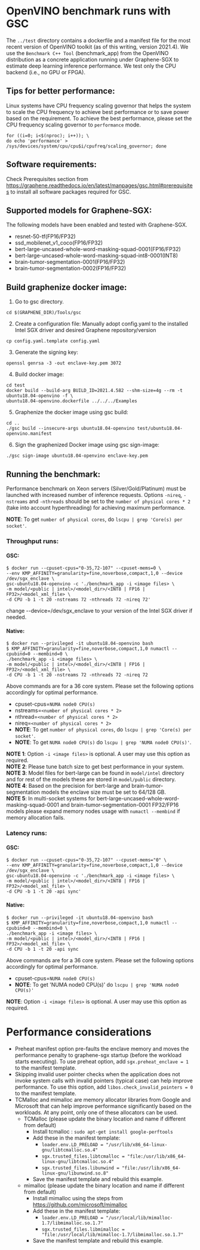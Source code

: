 OpenVINO benchmark runs with GSC
=====================================================
The ``../test`` directory contains a dockerfile and a manifest file for the most recent version of
OpenVINO toolkit (as of this writing, version 2021.4). We use the ``Benchmark C++ Tool`` (benchmark_app) from
the OpenVINO distribution as a concrete application running under Graphene-SGX to estimate deep
learning inference performance. We test only the CPU backend (i.e., no GPU or FPGA).

## Tips for better performance:
Linux systems have CPU frequency scaling governor that helps the system to scale the CPU frequency
to achieve best performance or to save power based on the requirement. To achieve the best
performance, please set the CPU frequency scaling governor to `performance` mode.

```
for ((i=0; i<$(nproc); i++)); \
do echo 'performance' > /sys/devices/system/cpu/cpu$i/cpufreq/scaling_governor; done
```

## Software requirements:
Check Prerequisites section from https://graphene.readthedocs.io/en/latest/manpages/gsc.html#prerequisites
to install all software packages required for GSC.

## Supported models for Graphene-SGX:
The following models have been enabled and tested with Graphene-SGX.

- resnet-50-tf(FP16/FP32)
- ssd_mobilenet_v1_coco(FP16/FP32)
- bert-large-uncased-whole-word-masking-squad-0001(FP16/FP32)
- bert-large-uncased-whole-word-masking-squad-int8-0001(INT8)
- brain-tumor-segmentation-0001(FP16/FP32)
- brain-tumor-segmentation-0002(FP16/FP32)

## Build graphenize docker image:
1. Go to gsc directory. 
```
cd $(GRAPHENE_DIR)/Tools/gsc
```

2. Create a configuration file: Manually adopt config.yaml to the installed Intel SGX driver and
desired Graphene repository/version
```
cp config.yaml.template config.yaml
```

3. Generate the signing key:
```
openssl genrsa -3 -out enclave-key.pem 3072
```

4. Build docker image:
```
cd test
docker build --build-arg BUILD_ID=2021.4.582 --shm-size=4g --rm -t ubuntu18.04-openvino -f \
ubuntu18.04-openvino.dockerfile ../../../Examples
```

5. Graphenize the docker image using gsc build:
```
cd ..
./gsc build --insecure-args ubuntu18.04-openvino test/ubuntu18.04-openvino.manifest
```

6. Sign the graphenized Docker image using gsc sign-image: 
```
./gsc sign-image ubuntu18.04-openvino enclave-key.pem
```

## Running the benchmark:
Performance benchmark on Xeon servers (Silver/Gold/Platinum) must be launched with increased number
of inference requests. Options ``-nireq``, ``-nstreams`` and ``-nthreads`` should be set to the
``number of physical cores * 2`` (take into account hyperthreading) for achieving maximum
performance.

**NOTE**: To get `number of physical cores`, do ``lscpu | grep 'Core(s) per socket'``.

### Throughput runs:

#### GSC:
```
$ docker run --cpuset-cpus="0-35,72-107" --cpuset-mems=0 \
--env KMP_AFFINITY=granularity=fine,noverbose,compact,1,0 --device /dev/sgx_enclave \
gsc-ubuntu18.04-openvino -c './benchmark_app -i <image files> \
-m model/<public | intel>/<model_dir>/<INT8 | FP16 | FP32>/<model_xml_file> \
-d CPU -b 1 -t 20 -nstreams 72 -nthreads 72 -nireq 72'
```
change --device=/dev/sgx_enclave to your version of the Intel SGX driver if needed.

#### Native:
```
$ docker run --privileged -it ubuntu18.04-openvino bash
$ KMP_AFFINITY=granularity=fine,noverbose,compact,1,0 numactl --cpubind=0 --membind=0 \
./benchmark_app -i <image files> \
-m model/<public | intel>/<model_dir>/<INT8 | FP16 | FP32>/<model_xml_file> \
-d CPU -b 1 -t 20 -nstreams 72 -nthreads 72 -nireq 72
```

Above commands are for a 36 core system. Please set the following options accordingly for 
optimal performance.
- cpuset-cpus=`NUMA node0 CPU(s)`
- nstreams=`<number of physical cores * 2>`
- nthread=`<number of physical cores * 2>`
- nireq=`<number of physical cores * 2>` 
- **NOTE**: To get `number of physical cores`, do ``lscpu | grep 'Core(s) per socket'``.
- **NOTE**: To get `NUMA node0 CPU(s)` do ``lscpu | grep 'NUMA node0 CPU(s)'``.

**NOTE 1**: Option ``-i <image files>`` is optional. A user may use this option as required.\
**NOTE 2**: Please tune batch size to get best performance in your system.\
**NOTE 3**: Model files for bert-large can be found in ``model/intel`` directory and for rest of
the models these are stored in ``model/public`` directory.\
**NOTE 4**: Based on the precision for bert-large and brain-tumor-segmentation models the enclave
size must be set to 64/128 GB.\
**NOTE 5**: In multi-socket systems for bert-large-uncased-whole-word-masking-squad-0001 and
brain-tumor-segmentation-0001 FP32/FP16 models please expand memory nodes usage with
``numactl --membind`` if memory allocation fails.

### Latency runs:

#### GSC:
```
$ docker run --cpuset-cpus="0-35,72-107" --cpuset-mems="0" \
--env KMP_AFFINITY=granularity=fine,noverbose,compact,1,0 --device /dev/sgx_enclave \
gsc-ubuntu18.04-openvino -c './benchmark_app -i <image files> \
-m model/<public | intel>/<model_dir>/<INT8 | FP16 | FP32>/<model_xml_file> \
-d CPU -b 1 -t 20 -api sync'
```

#### Native:
```
$ docker run --privileged -it ubuntu18.04-openvino bash
$ KMP_AFFINITY=granularity=fine,noverbose,compact,1,0 numactl --cpubind=0 --membind=0 \
./benchmark_app -i <image files> \
-m model/<public | intel>/<model_dir>/<INT8 | FP16 | FP32>/<model_xml_file> \
-d CPU -b 1 -t 20 -api sync
```

Above commands are for a 36 core system. Please set the following options accordingly for 
optimal performance.
- cpuset-cpus=`NUMA node0 CPU(s)`
- **NOTE**: To get 'NUMA node0 CPU(s)' do ``lscpu | grep 'NUMA node0 CPU(s)'``

**NOTE**: Option ``-i <image files>`` is optional. A user may use this option as required.

# Performance considerations
- Preheat manifest option pre-faults the enclave memory and moves the performance penalty to
graphene-sgx startup (before the workload starts executing). To use preheat option, add
``sgx.preheat_enclave = 1`` to the manifest template.
- Skipping invalid user pointer checks when the application does not invoke system calls with
invalid pointers (typical case) can help improve performance. To use this option, add
``libos.check_invalid_pointers = 0`` to the
manifest template.
- TCMalloc and mimalloc are memory allocator libraries from Google and Microsoft that can help
improve performance significantly based on the workloads. At any point, only one of these
allocators can be used.
  - TCMalloc (please update the binary location and name if different from default)
    - Install tcmalloc : ``sudo apt-get install google-perftools``
    - Add these in the manifest template:
        - ``loader.env.LD_PRELOAD = "/usr/lib/x86_64-linux-gnu/libtcmalloc.so.4"``
        - ``sgx.trusted_files.libtcmalloc = "file:/usr/lib/x86_64-linux-gnu/libtcmalloc.so.4"``
        - ``sgx.trusted_files.libunwind = "file:/usr/lib/x86_64-linux-gnu/libunwind.so.8"``
    - Save the manifest template and rebuild this example.
  - mimalloc (please update the binary location and name if different from default)
    - Install mimalloc using the steps from https://github.com/microsoft/mimalloc
    - Add these in the manifest template:
        - ``loader.env.LD_PRELOAD = "/usr/local/lib/mimalloc-1.7/libmimalloc.so.1.7"``
        - ``sgx.trusted_files.libmimalloc = "file:/usr/local/lib/mimalloc-1.7/libmimalloc.so.1.7"``
    - Save the manifest template and rebuild this example.
